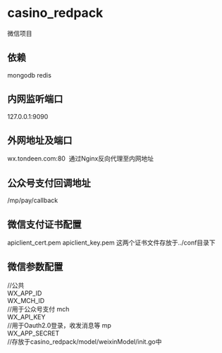 # casino_redpack
微信项目

## 依赖
mongodb redis
## 内网监听端口
127.0.0.1:9090
## 外网地址及端口
wx.tondeen.com:80  通过Nginx反向代理至内网地址
## 公众号支付回调地址
/mp/pay/callback

## 微信支付证书配置
apiclient_cert.pem
apiclient_key.pem
这两个证书文件存放于../conf目录下

## 微信参数配置
//公共
<br/>WX_APP_ID
<br/>WX_MCH_ID
<br/>//用于公众号支付 mch
<br/>WX_API_KEY
<br/>//用于Oauth2.0登录，收发消息等 mp
<br/>WX_APP_SECRET
<br/>
//存放于casino_redpack/model/weixinModel/init.go中
